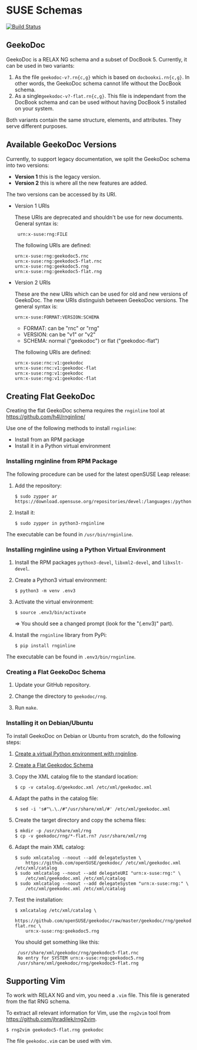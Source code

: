 # SUSE Schemas

[![Build Status](https://travis-ci.org/openSUSE/geekodoc.svg?branch=develop)](https://travis-ci.org/openSUSE/geekodoc)


## GeekoDoc

GeekoDoc is a RELAX NG schema and a subset of DocBook 5. Currently, it can be
used in two variants:

1. As the file `geekodoc-v?.rn{c,g}` which is based on `docbookxi.rn{c,g}`. In
   other words, the GeekoDoc schema cannot life without the DocBook schema.
2. As a single`geekodoc-v?-flat.rn{c,g}`. This file is independant from the
   DocBook schema and can be used without having DocBook 5 installed on
   your system.

Both variants contain the same structure, elements, and attributes. They
serve different purposes.


## Available GeekoDoc Versions

Currently, to support legacy documentation, we split the GeekoDoc schema into
two versions:

* **Version 1** this is the legacy version.
* **Version 2** this is where all the new features are added.

The two versions can be accessed by its URI.

* Version 1 URIs

  These URIs are deprecated and shouldn't be use for new documents.
  General syntax is:

       urn:x-suse:rng:FILE

  The following URIs are defined:

      urn:x-suse:rng:geekodoc5.rnc
      urn:x-suse:rng:geekodoc5-flat.rnc
      urn:x-suse:rng:geekodoc5.rng
      urn:x-suse:rng:geekodoc5-flat.rng

* Version 2 URIs

  These are the new URIs which can be used for old and new versions of GeekoDoc.
  The new URIs distinguish between GeekoDoc versions. The general syntax is:

      urn:x-suse:FORMAT:VERSION:SCHEMA

  * FORMAT: can be "rnc" or "rng"
  * VERSION: can be "v1" or "v2"
  * SCHEMA: normal ("geekodoc") or flat ("geekodoc-flat")

  The following URIs are defined:

      urn:x-suse:rnc:v1:geekodoc
      urn:x-suse:rnc:v1:geekodoc-flat
      urn:x-suse:rng:v1:geekodoc
      urn:x-suse:rng:v1:geekodoc-flat


## Creating Flat GeekoDoc

Creating the flat GeekoDoc schema requires the `rnginline` tool at
https://github.com/h4l/rnginline/

Use one of the following methods to install `rnginline`:

* Install from an RPM package
* Install it in a Python virtual environment


### Installing rnginline from RPM Package

The following procedure can be used for the latest openSUSE Leap release:

1. Add the repository:

   ```
   $ sudo zypper ar https://download.opensuse.org/repositories/devel:/languages:/python/openSUSE_Leap_\$releasever/devel:languages:python.repo
   ```

2. Install it:

   ```
   $ sudo zypper in python3-rnginline
   ```

The executable can be found in `/usr/bin/rnginline`.


### Installing rnginline using a Python Virtual Environment

1. Install the RPM packages `python3-devel`, `libxml2-devel`, and `libxslt-devel`.

2. Create a Python3 virtual environment:

   ```
   $ python3 -m venv .env3
   ```

3. Activate the virtual environment:

   ```
   $ source .env3/bin/activate
   ```

   => You should see a changed prompt (look for the "(.env3)" part).

3. Install the `rnginline` library from PyPi:

   ```
   $ pip install rnginline
   ```


The executable can be found in `.env3/bin/rnginline`.


### Creating a Flat GeekoDoc Schema

1. Update your GitHub repository.

2. Change the directory to `geekodoc/rng`.

3. Run `make`.


### Installing it on Debian/Ubuntu

To install GeekoDoc on Debian or Ubuntu from scratch, do the following steps:

1. [Create a virtual Python environment with rnginline](#Installing-rnginline-using-a-Python-Virtual-Environment).

2. [Create a Flat Geekodoc Schema](#Creating-a-Flat-GeekoDoc-Schema)

3. Copy the XML catalog file to the standard location:

       $ cp -v catalog.d/geekodoc.xml /etc/xml/geekodoc.xml

4. Adapt the paths in the catalog file:

       $ sed -i 's#"\.\./#"/usr/share/xml/#' /etc/xml/geekodoc.xml

5. Create the target directory and copy the schema files:

       $ mkdir -p /usr/share/xml/rng
       $ cp -v geekodoc/rng/*-flat.rn? /usr/share/xml/rng

6. Adapt the main XML catalog:

       $ sudo xmlcatalog --noout --add delegateSystem \
           https://github.com/openSUSE/geekodoc/ /etc/xml/geekodoc.xml /etc/xml/catalog
       $ sudo xmlcatalog --noout --add delegateURI "urn:x-suse:rng:" \
           /etc/xml/geekodoc.xml /etc/xml/catalog
       $ sudo xmlcatalog --noout --add delegateSystem "urn:x-suse:rng:" \
           /etc/xml/geekodoc.xml /etc/xml/catalog

7. Test the installation:

       $ xmlcatalog /etc/xml/catalog \
           https://github.com/openSUSE/geekodoc/raw/master/geekodoc/rng/geekodoc5-flat.rnc \
           urn:x-suse:rng:geekodoc5.rng

   You should get something like this:

        /usr/share/xml/geekodoc/rng/geekodoc5-flat.rnc
        No entry for SYSTEM urn:x-suse:rng:geekodoc5.rng
        /usr/share/xml/geekodoc/rng/geekodoc5-flat.rng


## Supporting Vim

To work with RELAX NG and vim, you need a `.vim` file. This file
is generated from the flat RNG schema.

To extract all relevant information for Vim, use the `rng2vim` tool
from https://github.com/jhradilek/rng2vim.

```
$ rng2vim geekodoc5-flat.rng geekodoc
```

The file `geekodoc.vim` can be used with vim.
